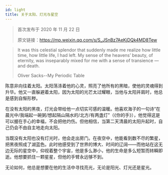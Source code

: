 ```yaml
---
id: light
title: 关于太阳、灯光与星空
---
```


> 首次发布于 2020 年 11 月 22 日
>
> 原文链接：https://mp.weixin.qq.com/s/S_JSnBz7AeKjDQk4MD8Tew

> It was this celestial splendor that suddenly made me realize how little time, how little life, I had left. My sense of the heavens’ beauty, of eternity, was inseparably mixed for me with a sense of transience — and death.
>
> Oliver Sacks--My Periodic Table

陈意非向往着太阳。太阳荡涤着他的心灵，照亮了他所有的黑暗，使他的灵魂得到升华。他又一直躲避着太阳，因为太阳的光芒太过耀眼，当他与太阳并肩时，他总是感到自惭形秽。

在没有太阳的黑夜，灯光会带给他一点切实可感的温暖。他喜欢海子的一句诗“在晨光中/我端起一碗粥/想起隔山隔水的/北方/有两盏灯”（《你的手》），他觉得这是可以握在手心的幸福，不会把他灼伤。但他相信，当第二天清晨的太阳升起时，自己仍会不由自主地走向太阳。

当既没有太阳也没有灯光时，他会走出房门。在夜空中，他能看到数不尽的繁星，把黑夜照成了湖蓝色。此时他感受到了世界的博大、时间的辽阔——而他站在这无边无际的星空中，仰视着整个宇宙，他是多么渺小，他的生命是多么短暂而转瞬即逝。他想要抓住一颗星星，但他的手臂永远够不到。

无论如何，他总是想要在他的生活中寻找亮光，无论是阳光、灯光还是星光。
